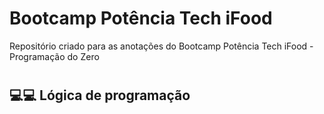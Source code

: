 # Bootcamp Potência Tech iFood
Repositório criado para as anotações do Bootcamp Potência Tech iFood - Programação do Zero
#
## 💻💻 Lógica de programação
